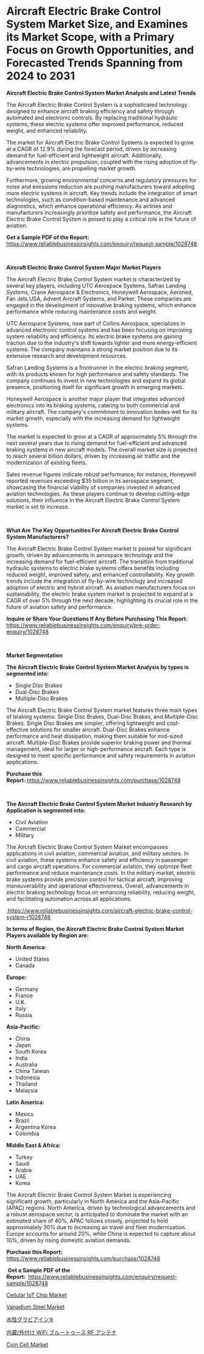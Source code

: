 <p><h1>Aircraft Electric Brake Control System Market Size, and Examines its Market Scope, with a Primary Focus on Growth Opportunities, and Forecasted Trends Spanning from 2024 to 2031</h1></p><p><strong>Aircraft Electric Brake Control System Market Analysis and Latest Trends</strong></p>
<p><p>The Aircraft Electric Brake Control System is a sophisticated technology designed to enhance aircraft braking efficiency and safety through automated and electronic controls. By replacing traditional hydraulic systems, these electric systems offer improved performance, reduced weight, and enhanced reliability. </p><p>The market for Aircraft Electric Brake Control Systems is expected to grow at a CAGR of 12.9% during the forecast period, driven by increasing demand for fuel-efficient and lightweight aircraft. Additionally, advancements in electric propulsion, coupled with the rising adoption of fly-by-wire technologies, are propelling market growth. </p><p>Furthermore, growing environmental concerns and regulatory pressures for noise and emissions reduction are pushing manufacturers toward adopting more electric systems in aircraft. Key trends include the integration of smart technologies, such as condition-based maintenance and advanced diagnostics, which enhance operational efficiency. As airlines and manufacturers increasingly prioritize safety and performance, the Aircraft Electric Brake Control System is poised to play a critical role in the future of aviation.</p></p>
<p><strong>Get a Sample PDF of the Report:&nbsp;</strong> <a href="https://www.reliablebusinessinsights.com/enquiry/request-sample/1028748">https://www.reliablebusinessinsights.com/enquiry/request-sample/1028748</a></p>
<p>&nbsp;</p>
<p><strong>Aircraft Electric Brake Control System Major Market Players</strong></p>
<p><p>The Aircraft Electric Brake Control System market is characterized by several key players, including UTC Aerospace Systems, Safran Landing Systems, Crane Aerospace & Electronics, Honeywell Aerospace, Aeroned, Fan Jets USA, Advent Aircraft Systems, and Parker. These companies are engaged in the development of innovative braking systems, which enhance performance while reducing maintenance costs and weight.</p><p>UTC Aerospace Systems, now part of Collins Aerospace, specializes in advanced electronic control systems and has been focusing on improving system reliability and efficiency. Its electric brake systems are gaining traction due to the industry's shift towards lighter and more energy-efficient systems. The company maintains a strong market position due to its extensive research and development resources.</p><p>Safran Landing Systems is a frontrunner in the electric braking segment, with its products known for high performance and safety standards. The company continues to invest in new technologies and expand its global presence, positioning itself for significant growth in emerging markets.</p><p>Honeywell Aerospace is another major player that integrates advanced electronics into its braking systems, catering to both commercial and military aircraft. The company's commitment to innovation bodes well for its market growth, especially with the increasing demand for lightweight systems.</p><p>The market is expected to grow at a CAGR of approximately 5% through the next several years due to rising demand for fuel-efficient and advanced braking systems in new aircraft models. The overall market size is projected to reach several billion dollars, driven by increasing air traffic and the modernization of existing fleets.</p><p>Sales revenue figures indicate robust performance; for instance, Honeywell reported revenues exceeding $35 billion in its aerospace segment, showcasing the financial viability of companies invested in advanced aviation technologies. As these players continue to develop cutting-edge solutions, their influence in the Aircraft Electric Brake Control System market is set to increase.</p></p>
<p>&nbsp;</p>
<p><strong>What Are The Key Opportunities For Aircraft Electric Brake Control System Manufacturers?</strong></p>
<p><p>The Aircraft Electric Brake Control System market is poised for significant growth, driven by advancements in aerospace technology and the increasing demand for fuel-efficient aircraft. The transition from traditional hydraulic systems to electric brake systems offers benefits including reduced weight, improved safety, and enhanced controllability. Key growth trends include the integration of fly-by-wire technology and increased adoption of electric and hybrid aircraft. As aviation manufacturers focus on sustainability, the electric brake system market is projected to expand at a CAGR of over 5% through the next decade, highlighting its crucial role in the future of aviation safety and performance.</p></p>
<p><strong>Inquire or Share Your Questions If Any Before Purchasing This Report:</strong> <a href="https://www.reliablebusinessinsights.com/enquiry/pre-order-enquiry/1028748">https://www.reliablebusinessinsights.com/enquiry/pre-order-enquiry/1028748</a></p>
<p>&nbsp;</p>
<p><strong>Market Segmentation</strong></p>
<p><strong>The Aircraft Electric Brake Control System Market Analysis by types is segmented into:</strong></p>
<p><ul><li>Single Disc Brakes</li><li>Dual-Disc Brakes</li><li>Multiple-Disc Brakes</li></ul></p>
<p><p>The Aircraft Electric Brake Control System market features three main types of braking systems: Single Disc Brakes, Dual-Disc Brakes, and Multiple-Disc Brakes. Single Disc Brakes are simpler, offering lightweight and cost-effective solutions for smaller aircraft. Dual-Disc Brakes enhance performance and heat dissipation, making them suitable for mid-sized aircraft. Multiple-Disc Brakes provide superior braking power and thermal management, ideal for larger or high-performance aircraft. Each type is designed to meet specific performance and safety requirements in aviation applications.</p></p>
<p><strong>Purchase this Report:&nbsp;</strong><a href="https://www.reliablebusinessinsights.com/purchase/1028748">https://www.reliablebusinessinsights.com/purchase/1028748</a></p>
<p>&nbsp;</p>
<p><strong>The Aircraft Electric Brake Control System Market Industry Research by Application is segmented into:</strong></p>
<p><ul><li>Civil Aviation</li><li>Commercial</li><li>Military</li></ul></p>
<p><p>The Aircraft Electric Brake Control System Market encompasses applications in civil aviation, commercial aviation, and military sectors. In civil aviation, these systems enhance safety and efficiency in passenger and cargo aircraft operations. For commercial aviation, they optimize fleet performance and reduce maintenance costs. In the military market, electric brake systems provide precision control for tactical aircraft, improving maneuverability and operational effectiveness. Overall, advancements in electric braking technology focus on enhancing reliability, reducing weight, and facilitating automation across all applications.</p></p>
<p><a href="https://www.reliablebusinessinsights.com/aircraft-electric-brake-control-system-r1028748">&nbsp;https://www.reliablebusinessinsights.com/aircraft-electric-brake-control-system-r1028748</a></p>
<p><strong>In terms of Region, the Aircraft Electric Brake Control System Market Players available by Region are:</strong></p>
<p>
    <p> <strong> North America: </strong>
        <ul>
            <li>United States</li>
            <li>Canada</li>
        </ul>
        </p> 
    <p> <strong> Europe: </strong>
        <ul>
            <li>Germany</li>
            <li>France</li>
            <li>U.K.</li>
            <li>Italy</li>
            <li>Russia</li>
        </ul>
        </p> 
    <p> <strong> Asia-Pacific: </strong>
        <ul>
            <li>China</li>
            <li>Japan</li>
            <li>South Korea</li>
            <li>India</li>
            <li>Australia</li>
            <li>China Taiwan</li>
            <li>Indonesia</li>
            <li>Thailand</li>
            <li>Malaysia</li>
        </ul>
        </p> 
    <p> <strong> Latin America: </strong>
        <ul>
            <li>Mexico</li>
            <li>Brazil</li>
            <li>Argentina Korea</li>
            <li>Colombia</li>
        </ul>
        </p> 
    <p> <strong> Middle East & Africa: </strong>
        <ul>
            <li>Turkey</li>
            <li>Saudi</li>
            <li>Arabia</li>
            <li>UAE</li>
            <li>Korea</li>
        </ul>
    </p>
    </p>
<p><p>The Aircraft Electric Brake Control System Market is experiencing significant growth, particularly in North America and the Asia-Pacific (APAC) regions. North America, driven by technological advancements and a robust aerospace sector, is anticipated to dominate the market with an estimated share of 40%. APAC follows closely, projected to hold approximately 30% due to increasing air travel and fleet modernization. Europe accounts for around 20%, while China is expected to capture about 10%, driven by rising domestic aviation demands.</p></p>
<p><strong>Purchase this Report: </strong><a href="https://www.reliablebusinessinsights.com/purchase/1028748">https://www.reliablebusinessinsights.com/purchase/1028748</a></p>
<p>&nbsp;<strong>Get a Sample PDF of the Report:&nbsp;&nbsp;</strong><a href="https://www.reliablebusinessinsights.com/enquiry/request-sample/1028748">https://www.reliablebusinessinsights.com/enquiry/request-sample/1028748</a></p>
<p><strong></strong></p>
<p><p><a href="https://medium.com/@avnhan99_20208/what-is-cellular-iot-chip-market-5583dfbe5039">Cellular IoT Chip Market</a></p><p><a href="https://issuu.com/reportprime-2/docs/vanadium-steel-market-size-2030.ppt_dfda08add99e1b">Vanadium Steel Market</a></p><p><a href="https://medium.com/@felicidadbucar3s/water-based-gravure-ink-market-%E3%81%AE%E3%82%B0%E3%83%AD%E3%83%BC%E3%83%90%E3%83%AB%E5%B8%82%E5%A0%B4%E6%A6%82%E8%A6%81%E3%81%AF-%E4%B8%96%E7%95%8C%E3%81%8A%E3%82%88%E3%81%B3%E4%B8%BB%E8%A6%81%E5%B8%82%E5%A0%B4%E3%81%AB%E3%81%8A%E3%81%91%E3%82%8B%E6%A5%AD%E7%95%8C%E3%81%AB%E5%BD%B1%E9%9F%BF%E3%82%92%E4%B8%8E%E3%81%88%E3%82%8B%E4%B8%BB%E8%A6%81%E3%81%AA%E3%83%88%E3%83%AC%E3%83%B3%E3%83%89%E3%81%AB%E3%81%A4%E3%81%84%E3%81%A6-%E7%8B%AC%E8%87%AA%E3%81%AE%E8%A6%96%E7%82%B9%E3%82%92%E6%8F%90%E4%BE%9B%E3%81%97%E3%81%BE%E3%81%99-90c94b049d66">水性グラビアインキ</a></p><p><a href="https://medium.com/@felicidadbucar3s/internal-external-wifi-bluetooth-rf-antennas-ddff72169cae">内蔵/外付け WiFi ブルートゥース RF アンテナ</a></p><p><a href="https://www.linkedin.com/pulse/how-regional-markets-adapting-coin-cell-market-innovations-major-hghee?trackingId=p0qVQ9acSuKuBkZU%2BrMpBQ%3D%3D">Coin Cell Market</a></p></p>